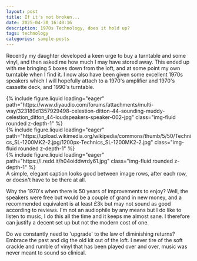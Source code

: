 ```yaml
---
layout: post
title: If it's not broken...
date: 2025-04-30 16:40:16
description: 1970s Technology, does it hold up?
tags: technology
categories: sample-posts
---
```


Recently my daughter developed a keen urge to buy a turntable and some vinyl, and then asked me how much I may have stored away. This ended up with me bringing 5 boxes down from the loft, and at some point my own turntable when I find it. I now also have been given some excellent 1970s speakers which I will hopefully attach to a 1970's amplifier and 1970's cassette deck, and 1990's turntable.

<div class="row mt-3">
    <div class="col-sm mt-3 mt-md-0">
        {% include figure.liquid loading="eager" path="https://www.diyaudio.com/forums/attachments/multi-way/323189d1357929498-celestion-ditton-44-sounding-muddy-celestion_ditton_44-loudspeakers-speaker-002-jpg" class="img-fluid rounded z-depth-1" %}
    </div>
    <div class="col-sm mt-3 mt-md-0">
        {% include figure.liquid loading="eager" path="https://upload.wikimedia.org/wikipedia/commons/thumb/5/50/Technics_SL-1200MK2-2.jpg/1200px-Technics_SL-1200MK2-2.jpg" class="img-fluid rounded z-depth-1" %}
    </div>
    <div class="col-sm mt-3 mt-md-0">
        {% include figure.liquid loading="eager" path="https://i.redd.it/h04oiddwrdy61.jpg" class="img-fluid rounded z-depth-1" %}
    </div>
</div>
<div class="caption">
    A simple, elegant caption looks good between image rows, after each row, or doesn't have to be there at all.
</div>

Why the 1970's when there is 50 years of improvements to enjoy? Well, the speakers were free but would be a couple of grand in new money, and a recommended equivalent is at least £3k but may not sound as good according to reviews. I'm not an audiophile by any means but I do like to listen to music, I do this all the time and it keeps me almost sane. I therefore can justify a decent set up but not the modern cost of one.

Do we constantly need to 'upgrade' to the law of diminishing returns? Embrace the past and dig the old kit out of the loft. I never tire of the soft crackle and rumble of vinyl that has been played over and over, music was never meant to sound so clinical.
